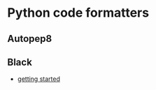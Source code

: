 # Python code formatters

## Autopep8
## Black
- [getting started](https://black.readthedocs.io/en/stable/getting_started.html)